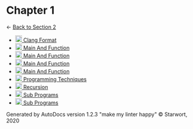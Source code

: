 <style>img{height:18px;margin-bottom:-3px}</style>

# Chapter 1

← [Back to Section 2](..)

- [![CLANG-FORMAT file](https://img.icons8.com/windows/512/4a90e2/file-configuration.png) Clang Format](.clang-format)
- [![ file](https://img.icons8.com/windows/512/4a90e2/binary-file.png) Main And Function](main_and_function)
- [![C file](https://img.icons8.com/windows/512/4a90e2/c.png) Main And Function](main_and_function.c)
- [![OCRPSC file](https://img.icons8.com/windows/512/4a90e2/code-file.png) Main And Function](main_and_function.ocrpsc)
- [![SPLW file](https://starwort.github.io/computer-science/icon-splw.png) Main And Function](main_and_function.splw)
- [![MD file](https://img.icons8.com/windows/512/4a90e2/regular-document.png) Programming Techniques](programming_techniques.html)
- [![MD file](https://img.icons8.com/windows/512/4a90e2/regular-document.png) Recursion](recursion.html)
- [![C file](https://img.icons8.com/windows/512/4a90e2/c.png) Sub Programs](sub_programs.c)
- [![MD file](https://img.icons8.com/windows/512/4a90e2/regular-document.png) Sub Programs](sub_programs.html)

Generated by AutoDocs version 1.2.3 "make my linter happy" © Starwort, 2020
